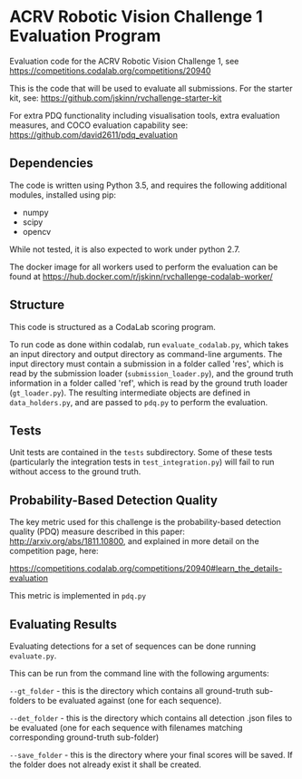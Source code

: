 ACRV Robotic Vision Challenge 1 Evaluation Program
==================================================

Evaluation code for the ACRV Robotic Vision Challenge 1, see
https://competitions.codalab.org/competitions/20940

This is the code that will be used to evaluate all submissions.
For the starter kit, see:
https://github.com/jskinn/rvchallenge-starter-kit

For extra PDQ functionality including visualisation tools, extra evaluation measures, and COCO evaluation capability see: https://github.com/david2611/pdq_evaluation

Dependencies
------------

The code is written using Python 3.5, and requires the following additional modules, installed using pip:
- numpy
- scipy
- opencv

While not tested, it is also expected to work under python 2.7.

The docker image for all workers used to perform the evaluation can be found at
https://hub.docker.com/r/jskinn/rvchallenge-codalab-worker/

Structure
---------

This code is structured as a CodaLab scoring program.

To run code as done within codalab, run `evaluate_codalab.py`, which takes an input directory and output directory as 
command-line arguments. The input directory must contain a submission in a folder called 'res', which is read by the 
submission loader (`submission_loader.py`), and the ground truth information in a folder called 'ref', which is read by 
the ground truth loader (`gt_loader.py`).
The resulting intermediate objects are defined in `data_holders.py`,
and are passed to `pdq.py` to perform the evaluation.


Tests
-----

Unit tests are contained in the `tests` subdirectory.
Some of these tests (particularly the integration tests in `test_integration.py`)
will fail to run without access to the ground truth.


Probability-Based Detection Quality
-----------------------------------

The key metric used for this challenge is the probability-based detection quality (PDQ) measure
described in this paper: http://arxiv.org/abs/1811.10800, and explained in more detail on the competition page,
here:

https://competitions.codalab.org/competitions/20940#learn_the_details-evaluation

This metric is implemented in `pdq.py`


Evaluating Results
------------------
Evaluating detections for a set of sequences can be done running `evaluate.py`.

This can be run from the command line with the following arguments:

`--gt_folder` - this is the directory which contains all ground-truth sub-folders to be evaluated against 
(one for each sequence).

`--det_folder` - this is the directory which contains all detection .json files to be evaluated 
(one for each sequence with filenames matching corresponding ground-truth sub-folder)

`--save_folder` - this is the directory where your final scores will be saved. If the folder does not already exist
it shall be created.


